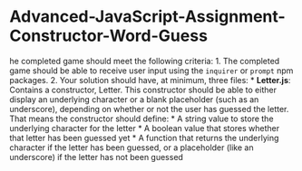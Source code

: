 # Advanced-JavaScript-Assignment-Constructor-Word-Guess
he completed game should meet the following criteria:  1. The completed game should be able to receive user input using the `inquirer` or `prompt` npm packages.  2. Your solution should have, at minimum, three files:  * **Letter.js**: Contains a constructor, Letter. This constructor should be able to either display an underlying character or a blank placeholder (such as an underscore), depending on whether or not the user has guessed the letter. That means the constructor should define:    * A string value to store the underlying character for the letter    * A boolean value that stores whether that letter has been guessed yet    * A function that returns the underlying character if the letter has been guessed, or a placeholder (like an underscore) if the letter has not been guessed
